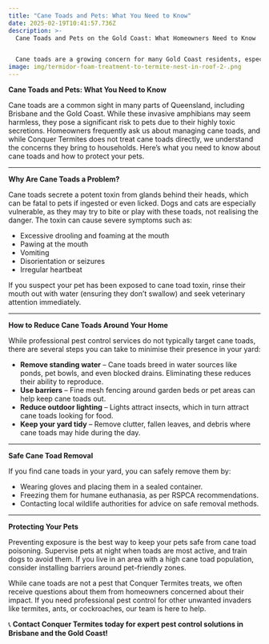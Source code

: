 ```yaml
---
title: "Cane Toads and Pets: What You Need to Know"
date: 2025-02-19T10:41:57.736Z
description: >-
  Cane Toads and Pets on the Gold Coast: What Homeowners Need to Know


  Cane toads are a growing concern for many Gold Coast residents, especially pet owners. These invasive amphibians pose a serious risk due to their highly toxic secretions, which can be fatal to dogs and cats. At Conquer Termites, we often receive questions about managing cane toads. While we don’t treat them directly, we understand the challenges they bring. Learn how to reduce their presence around your home and protect your pets from potential danger.
image: img/termidor-foam-treatment-to-termite-nest-in-roof-2-.png
---
```



**Cane Toads and Pets: What You Need to Know**

Cane toads are a common sight in many parts of Queensland, including Brisbane and the Gold Coast. While these invasive amphibians may seem harmless, they pose a significant risk to pets due to their highly toxic secretions. Homeowners frequently ask us about managing cane toads, and while Conquer Termites does not treat cane toads directly, we understand the concerns they bring to households. Here’s what you need to know about cane toads and how to protect your pets.

- - -

**Why Are Cane Toads a Problem?**

Cane toads secrete a potent toxin from glands behind their heads, which can be fatal to pets if ingested or even licked. Dogs and cats are especially vulnerable, as they may try to bite or play with these toads, not realising the danger. The toxin can cause severe symptoms such as:

* Excessive drooling and foaming at the mouth
* Pawing at the mouth
* Vomiting
* Disorientation or seizures
* Irregular heartbeat

If you suspect your pet has been exposed to cane toad toxin, rinse their mouth out with water (ensuring they don’t swallow) and seek veterinary attention immediately.

- - -

**How to Reduce Cane Toads Around Your Home**

While professional pest control services do not typically target cane toads, there are several steps you can take to minimise their presence in your yard:

* **Remove standing water** – Cane toads breed in water sources like ponds, pet bowls, and even blocked drains. Eliminating these reduces their ability to reproduce.
* **Use barriers** – Fine mesh fencing around garden beds or pet areas can help keep cane toads out.
* **Reduce outdoor lighting** – Lights attract insects, which in turn attract cane toads looking for food.
* **Keep your yard tidy** – Remove clutter, fallen leaves, and debris where cane toads may hide during the day.

- - -

**Safe Cane Toad Removal**

If you find cane toads in your yard, you can safely remove them by:

* Wearing gloves and placing them in a sealed container.
* Freezing them for humane euthanasia, as per RSPCA recommendations.
* Contacting local wildlife authorities for advice on safe removal methods.

- - -

**Protecting Your Pets**

Preventing exposure is the best way to keep your pets safe from cane toad poisoning. Supervise pets at night when toads are most active, and train dogs to avoid them. If you live in an area with a high cane toad population, consider installing barriers around pet-friendly zones.

While cane toads are not a pest that Conquer Termites treats, we often receive questions about them from homeowners concerned about their impact. If you need professional pest control for other unwanted invaders like termites, ants, or cockroaches, our team is here to help.

📞 **Contact Conquer Termites today for expert pest control solutions in Brisbane and the Gold Coast!**

<!--EndFragment-->